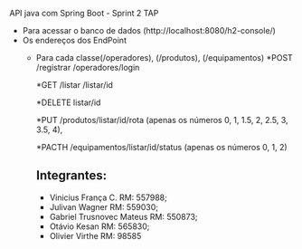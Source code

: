 API java com Spring Boot - Sprint 2 TAP
- Para acessar o banco de dados (http://localhost:8080/h2-console/)
- Os endereços dos EndPoint
  - Para cada classe(/operadores), (/produtos), (/equipamentos)
    *POST
    /registrar
    /operadores/login
    
    *GET 
    /listar
    /listar/id
  
    *DELETE
    listar/id
    
    *PUT
    /produtos/listar/id/rota (apenas os números 0, 1, 1.5, 2, 2.5, 3, 3.5, 4),
    
    *PACTH
    /equipamentos/listar/id/status (apenas os números 0, 1, 2)

    ## Integrantes:
    - Vinicius França C. RM: 557988;
    - Julivan Wagner RM: 559030;
    - Gabriel Trusnovec Mateus RM: 550873; 
    - Otávio Kesan RM: 565830;
    - Olivier Virthe RM: 98585

